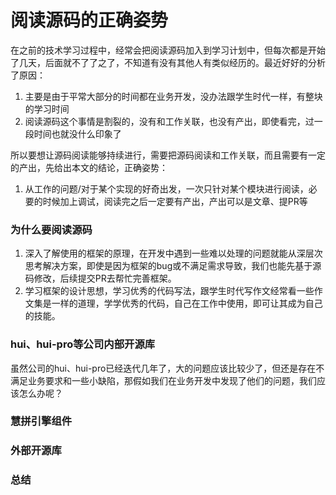 # 阅读源码的正确姿势

在之前的技术学习过程中，经常会把阅读源码加入到学习计划中，但每次都是开始了几天，后面就不了了之了，不知道有没有其他人有类似经历的。最近好好的分析了原因：

1. 主要是由于平常大部分的时间都在业务开发，没办法跟学生时代一样，有整块的学习时间
2. 阅读源码这个事情是割裂的，没有和工作关联，也没有产出，即使看完，过一段时间也就没什么印象了

所以要想让源码阅读能够持续进行，需要把源码阅读和工作关联，而且需要有一定的产出，先给出本文的结论，正确姿势：

1. 从工作的问题/对于某个实现的好奇出发，一次只针对某个模块进行阅读，必要的时候加上调试，阅读完之后一定要有产出，产出可以是文章、提PR等

### 为什么要阅读源码

1. 深入了解使用的框架的原理，在开发中遇到一些难以处理的问题就能从深层次思考解决方案，即使是因为框架的bug或不满足需求导致，我们也能先基于源码修改，后续提交PR去帮忙完善框架。
2. 学习框架的设计思想，学习优秀的代码写法，跟学生时代写作文经常看一些作文集是一样的道理，学学优秀的代码，自己在工作中使用，即可让其成为自己的技能。

### hui、hui-pro等公司内部开源库

虽然公司的hui、hui-pro已经迭代几年了，大的问题应该比较少了，但还是存在不满足业务要求和一些小缺陷，那假如我们在业务开发中发现了他们的问题，我们应该怎么办呢？

### 慧拼引擎组件



### 外部开源库



### 总结

